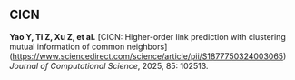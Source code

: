 
##  CICN
**Yao Y, Ti Z, Xu Z, et al.** [CICN: Higher-order link prediction with clustering mutual information of common neighbors] 
(https://www.sciencedirect.com/science/article/pii/S1877750324003065)  
*Journal of Computational Science*, 2025, 85: 102513.
